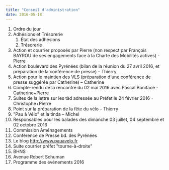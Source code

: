 ```yaml
---
title: "Conseil d'administration"
date: 2016-05-18
---
```


1. Ordre du jour
2. Adhésions et Trésorerie
   1. État des adhésions
   2. Trésorerie
3. Action et courrier proposés par Pierre (non respect par François BAYROU de ses engagements face à la Charte des Mobilités actives) - Pierre
4. Action boulevard des Pyrénées (bilan de la réunion du 27 avril 2016, et préparation de la conférence de presse) – Thierry
5. Action pour le maintien des VLS (préparation d'une conférence de presse suggérée par Catherine) – Catherine
6. Compte-rendu de la rencontre du 02 mai 2016 avec Pascal Boniface - Catherine+Pierre
7. Suites de la lettre sur les tàd adressée au Préfet le 24 février 2016 - Christophe+Pierre
8. Point sur la préparation de la fête du vélo – Thierry
9. "Pau à Vélo" et la tinda – Michel
10. Responsables pour les balades des dimanche 03 juillet, 04 septembre et 02 octobre 2016
11. Commission Aménagements
   1. Conférence de Presse bd. des Pyrénées
   2. Le blog http://www.pauavelo.fr
   3. Suite courrier préfet "tourne-à-droite"
   4. BHNS
   5. Avenue Robert Schuman
12. Programme des événements 2016
